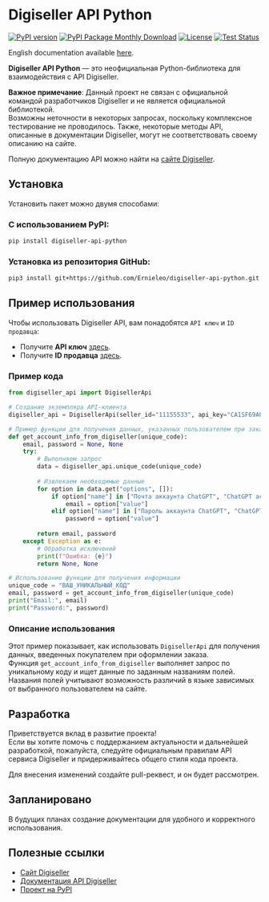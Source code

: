 # Digiseller API Python

[![PyPI version](https://img.shields.io/pypi/v/digiseller-api-python.svg?cacheSeconds=3600)](https://pypi.org/project/digiseller-api-python)
[![PyPI Package Monthly Download](https://img.shields.io/pypi/dm/digiseller-api-python)](https://pypistats.org/packages/digiseller-api-python)
[![License](https://img.shields.io/github/license/Ernieleo/digiseller-api-python)](https://github.com/Ernieleo/digiseller-api-python/blob/master/LICENSE)
[![Test Status](https://github.com/Ernieleo/digiseller-api-python/actions/workflows/test.yml/badge.svg)](https://github.com/Ernieleo/digiseller-api-python/actions/workflows/test.yml)

English documentation available [here](./docs/README_en.md).

**Digiseller API Python** — это неофициальная Python-библиотека для взаимодействия с API Digiseller.

**Важное примечание**: Данный проект не связан с официальной командой разработчиков Digiseller и не является официальной библиотекой.  
Возможны неточности в некоторых запросах, поскольку комплексное тестирование не проводилось. Также, некоторые методы API, описанные в документации Digiseller, могут не соответствовать своему описанию на сайте.

Полную документацию API можно найти на [сайте Digiseller](https://my.digiseller.com/inside/api.asp).

## Установка

Установить пакет можно двумя способами:

### С использованием PyPI:
```sh
pip install digiseller-api-python
```

### Установка из репозитория GitHub:
```sh
pip3 install git+https://github.com/Ernieleo/digiseller-api-python.git
```

## Пример использования

Чтобы использовать Digiseller API, вам понадобятся `API ключ` и `ID продавца`:

- Получите **API ключ** [здесь](https://my.digiseller.com/inside/api_keys.asp).
- Получите **ID продавца** [здесь](https://my.digiseller.com/).

### Пример кода
```python
from digiseller_api import DigisellerApi

# Создание экземпляра API-клиента
digiseller_api = DigisellerApi(seller_id="11155533", api_key="CA1SF69A000A46D00039F01Z11017V39")

# Пример функции для получения данных, указанных пользователем при заказе, по уникальному коду
def get_account_info_from_digiseller(unique_code):
    email, password = None, None
    try:
        # Выполняем запрос
        data = digiseller_api.unique_code(unique_code)
        
        # Извлекаем необходимые данные
        for option in data.get("options", []):
            if option["name"] in ["Почта аккаунта ChatGPT", "ChatGPT account email"]:
                email = option["value"]
            elif option["name"] in ["Пароль аккаунта ChatGPT", "ChatGPT account password"]:
                password = option["value"]
    
        return email, password
    except Exception as e:
        # Обработка исключений
        print(f"Ошибка: {e}")
        return None, None

# Использование функции для получения информации
unique_code = "ВАШ_УНИКАЛЬНЫЙ_КОД"
email, password = get_account_info_from_digiseller(unique_code)
print("Email:", email)
print("Password:", password)
```

### Описание использования
Этот пример показывает, как использовать `DigisellerApi` для получения данных, введенных покупателем при оформлении заказа.  
Функция `get_account_info_from_digiseller` выполняет запрос по уникальному коду и ищет данные по заданным названиям полей. Названия полей учитывают возможность различий в языке зависимых от выбранного пользователем на сайте.

## Разработка
Приветствуется вклад в развитие проекта!  
Если вы хотите помочь с поддержанием актуальности и дальнейшей разработкой, пожалуйста, следуйте официальным правилам API сервиса Digiseller и придерживайтесь общего стиля кода проекта.

Для внесения изменений создайте pull-реквест, и он будет рассмотрен.

## Запланировано 
В будущих планах создание документации для удобного и корректного использования.

## Полезные ссылки
- [Сайт Digiseller](https://my.digiseller.ru)  
- [Документация API Digiseller](https://my.digiseller.com/inside/api.asp)
- [Проект на PyPI](https://pypi.org/project/digiseller-api-python/)